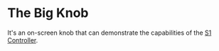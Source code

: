 # The Big Knob

It's an on-screen knob that can demonstrate the capabilities of the [S1 Controller](http://rasterweb.net/raster/2021/06/02/s1-rotary-usb-controller/).
